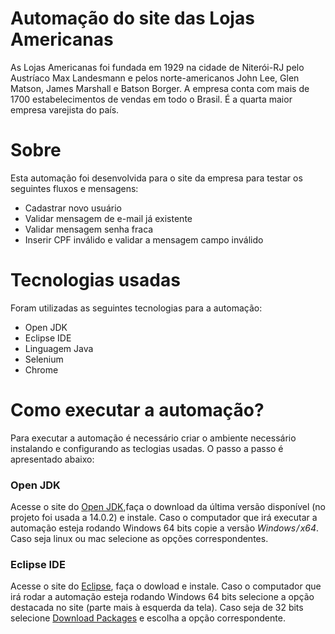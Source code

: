 # Automação do site das Lojas Americanas

As Lojas Americanas foi fundada em 1929 na cidade de Niterói-RJ pelo Austríaco Max Landesmann e pelos norte-americanos John Lee, Glen Matson, James Marshall e Batson Borger. A empresa conta com mais de 1700 estabelecimentos de vendas em todo o Brasil. É a quarta maior empresa varejista do país.

# Sobre
Esta automação foi desenvolvida para o site da empresa para testar os seguintes fluxos e mensagens: 

* Cadastrar novo usuário
* Validar mensagem de e-mail já existente
* Validar mensagem senha fraca
* Inserir CPF inválido e validar a mensagem campo inválido

# Tecnologias usadas
Foram utilizadas as seguintes tecnologias para a automação:

* Open JDK
* Eclipse IDE
* Linguagem Java
* Selenium
* Chrome

# Como executar a automação?
Para executar a automação é necessário criar o ambiente necessário instalando e configurando as teclogias usadas. O passo a passo é apresentado abaixo:

### Open JDK

Acesse o site do [Open JDK](https://jdk.java.net/14/),faça o download da última versão disponível (no projeto foi usada a 14.0.2) e instale. Caso o computador que irá executar a automação esteja rodando Windows 64 bits copie a versão *Windows / x64*. Caso seja linux ou mac selecione as opções correspondentes.

### Eclipse IDE

Acesse o site do [Eclipse](https://www.eclipse.org/downloads/), faça o dowload e instale. Caso o computador que irá rodar a automação esteja rodando Windows 64 bits selecione a opção destacada no site (parte mais à esquerda da tela). Caso seja de 32 bits selecione [Download Packages](https://www.eclipse.org/downloads/packages/) e escolha a opção correspondente.
